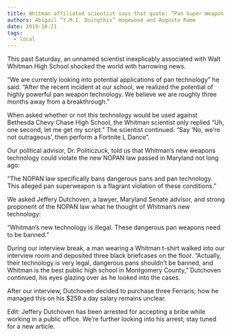 ```yaml
---
title: Whitman affiliated scientist says that quote: “Pan Super Weapon is almost ready for deployment”
authors: Abigail “Y.M.I. Doingthis” Hogewood and Auguste Rame
date: 2019-10-21
tags:
  - local
---
```


This past Saturday, an unnamed scientist inexplicably associated with Walt Whitman High School shocked the world with harrowing news. 

“We are currently looking into potential applications of pan technology” he said. “After the recent incident at our school, we realized the potential of highly powerful pan weapon technology. We believe we are roughly three months away from a breakthrough.”

When asked whether or not this technology would be used against Bethesda Chevy Chase High School, the Whitman scientist only replied “Uh, one second, let me get my script.” The scientist continued: “Say ‘No, we’re not outrageous’, then perform a Fortnite L Dance”.

Our political advisor, Dr. Politiczuck, told us that Whitman’s new weapons technology could violate the new NOPAN law passed in Maryland not long ago:

“The NOPAN law specifically bans dangerous pans and pan technology. This alleged pan superweapon is a flagrant violation of these conditions.”

We asked Jeffery Dutchoven, a lawyer, Maryland Senate advisor, and strong proponent of the NOPAN law what he thought of Whitman’s new technology:

“Whitman’s new technology is illegal. These dangerous pan weapons need to be banned.” 

During our interview break, a man wearing a Whitman t-shirt walked into our interview room and deposited three black briefcases on the floor. “Actually, their technology is very legal, dangerous pans shouldn’t be banned, and Whitman is the best public high school in Montgomery County,” Dutchoven continued, his eyes glazing over as he looked into the cases.

After our interview, Dutchoven decided to purchase three Ferraris; how he managed this on his $259 a day salary remains unclear.

Edit: Jeffery Dutchoven has been arrested for accepting a bribe while working in a public office. We’re further looking into his arrest; stay tuned for a new article.
